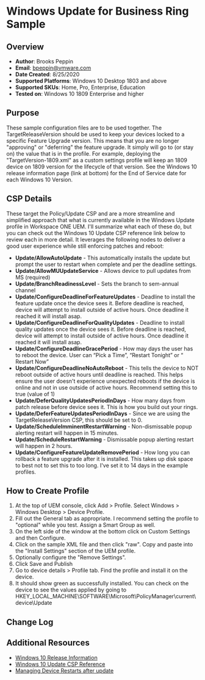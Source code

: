 # Windows Update for Business Ring Sample

## Overview
- **Author**: Brooks Peppin
- **Email**: bpeppin@vmware.com
- **Date Created**: 8/25/2020
- **Supported Platforms**: Windows 10 Desktop 1803 and above 
- **Supported SKUs**: Home, Pro, Enterprise, Education
- **Tested on**: Windows 10 1809 Enterprise and higher

## Purpose 
These sample configuration files are to be used together. The TargetReleaseVersion should be used to keep your devices locked to a specific Feature Upgrade version. This means that you are no longer "approving" or "deferring" the feature upgrade. It simply will go to (or stay on) the value that is in the profile. For example, deploying the "TargetVersion-1809.xml" as a custom settings profile will keep an 1809 device on 1809 version for the lifecycle of that version. See the Windows 10 release information page (link at bottom) for the End of Service date for each Windows 10 Version.

## CSP Details
These target the Policy/Update CSP and are a more streamline and simplified approach that what is currently available in the Windows Update profile in Workspace ONE UEM. I'll summarize what each of these do, but you can check out the Windows 10 Update CSP reference link below to review each in more detail. It leverages the following nodes to deliver a good user experience while still enforcing patches and reboot:

- **Update/AllowAutoUpdate** - This automatically installs the update but prompt the user to restart when complete and per the deadline settings.
- **Update/AllowMUUpdateService** - Allows device to pull updates from MS (required)
- **Update/BranchReadinessLevel** - Sets the branch to sem-annual channel
- **Update/ConfigureDeadlineForFeatureUpdates** - Deadline to install the feature update once the device sees it. Before deadline is reached, device will attempt to install outside of active hours. Once deadline it reached it will install asap.
- **Update/ConfigureDeadlineForQualityUpdates** - Deadline to install quality updates once the device sees it. Before deadline is reached, device will attempt to install outside of active hours. Once deadline it reached it will install asap.
- **Update/ConfigureDeadlineGracePeriod** - How may days the user has to reboot the device. User can “Pick a Time”, “Restart Tonight”  or “ Restart Now”
- **Update/ConfigureDeadlineNoAutoReboot** - This tells the device to NOT reboot outside of active hours until deadline is reached. This helps ensure the user doesn't experience unexpected reboots if the device is online and not in use outside of active hours. Recommend setting this to true (value of 1)
- **Update/DeferQualityUpdatesPeriodInDays** - How many days from patch release before device sees it. This is how you build out your rings. 
- **Update/DeferFeatureUpdatesPeriodInDays** - Since we are using the TargetReleaseVersion CSP, this should be set to 0. 
- **Update/ScheduleImminentRestartWarning** - Non-dismissable popup alerting restart will happen in 15 minutes.
- **Update/ScheduleRestartWarning** - Dismissable popup alerting restart will happen in 2 hours.
- **Update/ConfigureFeatureUpdateRemovePeriod** - How long you can rollback a feature upgrade after it is installed. This takes up disk space to best not to set this to too long. I've set it to 14 days in the example profiles. 

## How to Create Profile
1. At the top of UEM console, click Add > Profile. Select Windows > Windows Desktop > Device Profile. 
2. Fill out the General tab as appropriate. I recommend setting the profile to "optional" while you test. Assign a Smart Group as well.
3. On the left side of the window at the bottom click on Custom Settings and then Configure.
4. Click on the sample XML file and then click "raw". Copy and paste into the "Install Settings" section of the UEM profile. 
5. Optionally configure the "Remove Settings". 
6. Click Save and Publish
7. Go to device details > Profile tab. Find the profile and install it on the device.
8. It should show green as successfully installed. You can check on the device to see the values applied by going to HKEY_LOCAL_MACHINE\SOFTWARE\Microsoft\PolicyManager\current\device\Update


## Change Log

## Additional Resources
* [Windows 10 Release Information](https://docs.microsoft.com/en-us/windows/release-information/)
* [Windows 10 Update CSP Reference](https://docs.microsoft.com/en-us/windows/client-management/mdm/policy-csp-update)
* [Managing Device Restarts after update](https://docs.microsoft.com/en-us/windows/deployment/update/waas-restart)